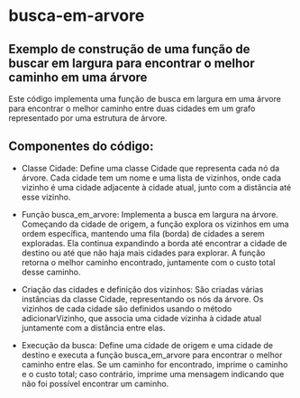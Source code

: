 # busca-em-arvore
## Exemplo de construção de uma função de buscar em largura para encontrar o melhor caminho em uma árvore
Este código implementa uma função de busca em largura em uma árvore para encontrar o melhor caminho entre duas cidades em um grafo representado por uma estrutura de árvore.

## Componentes do código:
- Classe Cidade: Define uma classe Cidade que representa cada nó da árvore. Cada cidade tem um nome e uma lista de vizinhos, onde cada vizinho é uma cidade adjacente à cidade atual, junto com a distância até esse vizinho.

- Função busca_em_arvore: Implementa a busca em largura na árvore. Começando da cidade de origem, a função explora os vizinhos em uma ordem específica, mantendo uma fila (borda) de cidades a serem exploradas. Ela continua expandindo a borda até encontrar a cidade de destino ou até que não haja mais cidades para explorar. A função retorna o melhor caminho encontrado, juntamente com o custo total desse caminho.

- Criação das cidades e definição dos vizinhos: São criadas várias instâncias da classe Cidade, representando os nós da árvore. Os vizinhos de cada cidade são definidos usando o método adicionarVizinho, que associa uma cidade vizinha à cidade atual juntamente com a distância entre elas.

- Execução da busca: Define uma cidade de origem e uma cidade de destino e executa a função busca_em_arvore para encontrar o melhor caminho entre elas. Se um caminho for encontrado, imprime o caminho e o custo total; caso contrário, imprime uma mensagem indicando que não foi possível encontrar um caminho.
